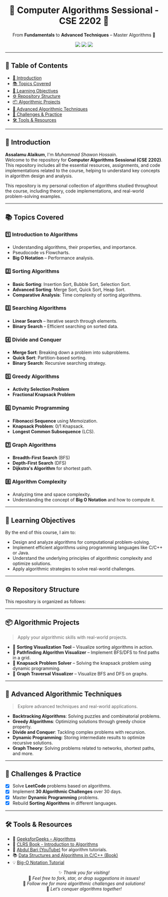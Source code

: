 <h1 align="center">🌟 Computer Algorithms Sessional - CSE 2202 🌟</h1>
<p align="center">From <strong>Fundamentals</strong> to <strong>Advanced Techniques</strong> – Master Algorithms 🚀</p>

<div align="center">
  <img src="https://img.shields.io/badge/Language-C%2FC%2B%2B%20or%20JavaScript-yellow?style=for-the-badge&logo=c&logoColor=black" />
  <img src="https://img.shields.io/badge/Level-Beginner%20to%20Advanced-blueviolet?style=for-the-badge" />
  <img src="https://img.shields.io/badge/Status-In%20Progress-brightgreen?style=for-the-badge" />
</div>

---

## 📑 Table of Contents

- [📌 Introduction](#-introduction)
- [📚 Topics Covered](#-topics-covered)
- [🧠 Learning Objectives](#-learning-objectives)
- [⚙️ Repository Structure](#️-repository-structure)
- [📦 Algorithmic Projects](#-algorithmic-projects)
- [🔬 Advanced Algorithmic Techniques](#-advanced-algorithmic-techniques)
- [🧠 Challenges & Practice](#-challenges--practice)
- [🛠️ Tools & Resources](#️-tools--resources)

---

## 📌 Introduction

**Assalamu Alaikum**, I'm *Muhammad Shawon Hossain*.  
Welcome to the repository for **Computer Algorithms Sessional (CSE 2202)**. This repository includes all the essential resources, assignments, and code implementations related to the course, helping to understand key concepts in algorithm design and analysis.

This repository is my personal collection of algorithms studied throughout the course, including theory, code implementations, and real-world problem-solving examples.

---

## 📚 Topics Covered

### 1️⃣ **Introduction to Algorithms**
- Understanding algorithms, their properties, and importance.
- Pseudocode vs Flowcharts.
- **Big O Notation** – Performance analysis.

### 2️⃣ **Sorting Algorithms**
- **Basic Sorting**: Insertion Sort, Bubble Sort, Selection Sort.
- **Advanced Sorting**: Merge Sort, Quick Sort, Heap Sort.
- **Comparative Analysis**: Time complexity of sorting algorithms.

### 3️⃣ **Searching Algorithms**
- **Linear Search** – Iterative search through elements.
- **Binary Search** – Efficient searching on sorted data.

### 4️⃣ **Divide and Conquer**
- **Merge Sort**: Breaking down a problem into subproblems.
- **Quick Sort**: Partition-based sorting.
- **Binary Search**: Recursive searching strategy.

### 5️⃣ **Greedy Algorithms**
- **Activity Selection Problem**
- **Fractional Knapsack Problem**

### 6️⃣ **Dynamic Programming**
- **Fibonacci Sequence** using Memoization.
- **Knapsack Problem**: 0/1 Knapsack.
- **Longest Common Subsequence** (LCS).

### 7️⃣ **Graph Algorithms**
- **Breadth-First Search** (BFS)
- **Depth-First Search** (DFS)
- **Dijkstra's Algorithm** for shortest path.

### 8️⃣ **Algorithm Complexity**
- Analyzing time and space complexity.
- Understanding the concept of **Big O Notation** and how to compute it.


---

## 🧠 Learning Objectives

By the end of this course, I aim to:

- Design and analyze algorithms for computational problem-solving.
- Implement efficient algorithms using programming languages like C/C++ or Java.
- Understand the underlying principles of algorithmic complexity and optimize solutions.
- Apply algorithmic strategies to solve real-world challenges.

---

## ⚙️ Repository Structure

This repository is organized as follows:


---

## 📦 Algorithmic Projects

> Apply your algorithmic skills with real-world projects.

- 🔸 **Sorting Visualization Tool** – Visualize sorting algorithms in action.
- 🔸 **Pathfinding Algorithm Visualizer** – Implement BFS/DFS to find paths in a grid.
- 🔸 **Knapsack Problem Solver** – Solving the knapsack problem using dynamic programming.
- 🔸 **Graph Traversal Visualizer** – Visualize BFS and DFS on graphs.


---

## 🔬 Advanced Algorithmic Techniques

> Explore advanced techniques and real-world applications.

- **Backtracking Algorithms**: Solving puzzles and combinatorial problems.
- **Greedy Algorithms**: Optimizing solutions through greedy choice property.
- **Divide and Conquer**: Tackling complex problems with recursion.
- **Dynamic Programming**: Storing intermediate results to optimize recursive solutions.
- **Graph Theory**: Solving problems related to networks, shortest paths, and more.


---

## 🧠 Challenges & Practice

- [x] Solve **LeetCode** problems based on algorithms.
- [x] Implement **30 Algorithmic Challenges** over 30 days.
- [x] Master **Dynamic Programming** problems.
- [x] Rebuild **Sorting Algorithms** in different languages.

---

## 🛠️ Tools & Resources

- 📘 [GeeksforGeeks – Algorithms](https://www.geeksforgeeks.org/fundamentals-of-algorithms/)
- 🧪 [CLRS Book - Introduction to Algorithms](https://mitpress.mit.edu/books/introduction-algorithms)
- 🎥 [Abdul Bari (YouTube)](https://www.youtube.com/channel/UCZCFT11CWBi3MH1p7pS6a9Q) for algorithm tutorials.
- 📚 [Data Structures and Algorithms in C/C++ (Book)](https://www.amazon.com/Data-Structures-Algorithms-Deepali-vanita/dp/9332540409)
- 💡 [Big-O Notation Tutorial](https://www.bigocheatsheet.com/)


<div align="center">

✨ *Thank you for visiting!*  
💬 *Feel free to fork, star, or drop suggestions in issues!*  
📢 *Follow me for more algorithmic challenges and solutions!*  
🚀 *Let’s conquer algorithms together!*

</div>
